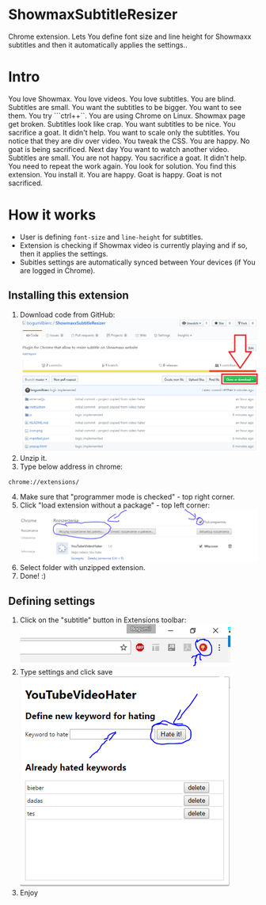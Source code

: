# ShowmaxSubtitleResizer
Chrome extension. Lets You define font size and line height for Showmaxx subtitles and then it automatically applies the settings..

# Intro
You love Showmax. You love videos. You love subtitles. You are blind. Subtitles are small. You want the subtitles to be bigger. You want to see them. You try ```ctrl++``. You are using Chrome on Linux. Showmax page get broken. Subtitles look like crap. You want subtitles to be nice. You sacrifice a goat. It didn't help. You want to scale only the subtitles. You notice that they are div over video. You tweak the CSS. You are happy. No goat is being sacrificed. Next day You want to watch another video. Subtitles are small. You are not happy. You sacrifice a goat. It didn't help. You need to repeat the work again. You look for solution. You find this extension. You install it. You are happy. Goat is happy. Goat is not sacrificed.

# How it works
- User is defining ```font-size``` and ```line-height``` for subtitles.
- Extension is checking if Showmax video is currently playing and if so, then it applies the settings.
- Subitles settings are automatically synced between Your devices (if You are logged in Chrome).

## Installing this extension
1. Download code from GitHub:
![screen](https://github.com/bogumilbierc/ShowmaxSubtitleResizer/blob/master/instruction/Download.PNG)
2. Unzip it.
3. Type below address in chrome:
```
chrome://extensions/
```
4. Make sure that "programmer mode is checked" - top right corner.
5. Click "load extension without a package" - top left corner:
![screen](https://github.com/bogumilbierc/ShowmaxSubtitleResizer/blob/master/instruction/LoadExtension.PNG)
6. Select folder with unzipped extension.
7. Done! :)

## Defining settings
1. Click on the "subtitle" button in Extensions toolbar:
![screen](https://github.com/bogumilbierc/ShowmaxSubtitleResizer/blob/master/instruction/ExtensionsToolbar.PNG)
2. Type settings and click save
![screen](https://github.com/bogumilbierc/ShowmaxSubtitleResizer/blob/master/instruction/Preview.PNG)
3. Enjoy
